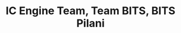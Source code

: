 ---
title: IC Engine Team, Team BITS, BITS Pilani
tags: [Jun 2021- Mar 2022]
style: fill
color: secondary
description: The aim of Team BITS is to design a car that can fully run on ethanol. As a member of Team BITS, I re-engineered a motorcycle SI engine to an SPCCI engine for a car that can run on ethanol. I also designed an aerodynamic, lightweight, and durable chassis for the Shell Eco Asia competition.
external_url: https://team-bits.in
---